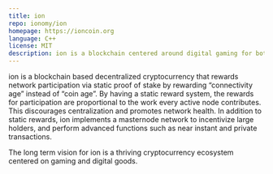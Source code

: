 ```yaml
---
title: ion
repo: ionomy/ion
homepage: https://ioncoin.org
language: C++
license: MIT
description: ion is a blockchain centered around digital gaming for both game developers and players.
---
```


ion is a blockchain based decentralized cryptocurrency that rewards network participation via static proof of stake by rewarding “connectivity age” instead of “coin age”. By having a static reward system, the rewards for participation are proportional to the work every active node contributes. This discourages centralization and promotes network health. In addition to static rewards, ion implements a masternode network to incentivize large holders, and perform advanced functions such as near instant and private transactions.

The long term vision for ion is a thriving cryptocurrency ecosystem centered on gaming and digital goods.
